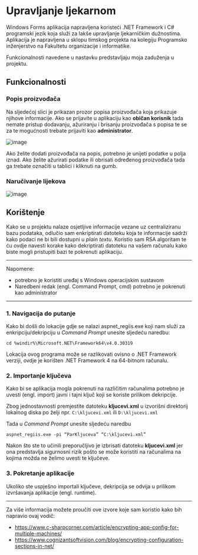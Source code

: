 # Upravljanje ljekarnom
Windows Forms aplikacija napravljena koristeći .NET Framework i C# programski jezik koja služi za lakše upravljanje ljekarničkim dužnostima. Aplikacija je napravljena u sklopu timskog projekta na kolegiju Programsko inženjerstvo na Fakultetu organizacije i informatike. 

Funkcionalnosti navedene u nastavku predstavljaju moja zaduženja u projektu.
## Funkcionalnosti
### Popis proizvođača
Na sljedećoj slici je prikazan prozor popisa proizvođača koja prikazuje njihove informacije. Ako se prijavite u aplikaciju kao **običan korisnik** tada nemate pristup dodavanju, ažuriranju i brisanju proizvođača s popisa te se za te mogućnosti trebate prijaviti kao **administrator**.

![image](https://user-images.githubusercontent.com/92993079/181746853-79a77962-c8b3-48f9-8b7c-eb30ca4a0b00.png)

Ako želite dodati proizvođača na popis, potrebno je unijeti podatke u polja iznad. Ako želite ažurirati podatke ili obrisati određenog proizvođača tada ga trebate označiti u tablici i kliknuti na gumb.
### Naručivanje lijekova


![image](https://user-images.githubusercontent.com/92993079/181747512-61451f2b-2d96-4799-8b12-97b549b83a59.png)

## Korištenje
Kako se u projektu nalaze osjetljive informacije vezane uz centraliziranu bazu podataka, odlučio sam enkriptirati datoteku koja te informacije sadrži kako podaci ne bi bili dostupni u *plain textu*. Koristio sam RSA algoritam te ću ovdje navesti korake kako dekriptirati datoteku na vašem računalu kako biste mogli pristupiti bazi te pokrenuti aplikaciju.
***
Napomene: 
- potrebno je koristiti uređaj s Windows operacijskim sustavom
- Naredbeni redak (engl. Command Prompt, cmd) potrebno je pokrenuti kao administrator
***
### 1. Navigacija do putanje
Kako bi došli do lokacije gdje se nalazi aspnet_regiis.exe koji nam služi za enkripciju/dekripciju u *Command Prompt* unesite sljedeću naredbu:
```
cd %windir%\Microsoft.NET\Framework64\v4.0.30319
```
Lokacija ovog programa može se razlikovati ovisno o .NET Framework verziji, ovdje je korišten .NET Framework 4 na 64-bitnom računalu.
### 2. Importanje ključeva
Kako bi se aplikacija mogla pokrenuti na različitim računalima potrebno je uvesti (engl. import) javni i tajni ključ koji se koriste prilikom dekripcije.

Zbog jednostavnosti premjestite datoteku **kljucevi.xml** u izvorišni direktorij lokalnog diska po želji npr. `C:\kljucevi.xml` ili `D:\kljucevi.xml`

Tada u *Command Prompt* unesite sljedeću naredbu
```
aspnet_regiis.exe -pi “ParKljuceva” “C:\kljucevi.xml”
```
Nakon što ste to učinili preporučljivo je izbrisati datoteku **kljucevi.xml** jer ona predstavlja sigurnosni rizik pošto se može koristiti na računalima na kojima možda ne želimo uvesti te ključeve.

### 3. Pokretanje aplikacije
Ukoliko ste uspješno importali ključeve, dekripcija se odvija u prilikom izvršavanja aplikacije (engl. runtime).
***
Za više informacija možete proučiti ove izvore koje sam koristio kako bih napravio ovaj vodič: 
- https://www.c-sharpcorner.com/article/encrypting-app-config-for-multiple-machines/
- https://www.cognizantsoftvision.com/blog/encrypting-configuration-sections-in-net/

